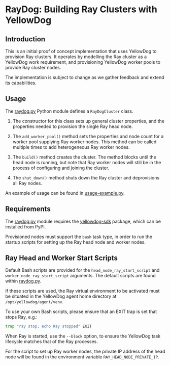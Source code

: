 # RayDog: Building Ray Clusters with YellowDog

## Introduction

This is an initial proof of concept implementation that uses YellowDog to provision Ray clusters. It operates by modelling the Ray cluster as a YellowDog work requirement, and provisioning YellowDog worker pools to provide Ray cluster nodes.

The implementation is subject to change as we gather feedback and extend its capabilities.

## Usage

The [raydog.py](raydog/raydog.py) Python module defines a `RayDogCluster` class.

1. The constructor for this class sets up general cluster properties, and the properties needed to provision the single Ray head node.


2. The `add_worker_pool()` method sets the properties and node count for a worker pool supplying Ray worker nodes. This method can be called multiple times to add heterogeneous Ray worker nodes.


3. The `build()` method creates the cluster. The method blocks until the head node is running, but note that Ray worker nodes will still be in the process of configuring and joining the cluster.


4. The `shut_down()` method shuts down the Ray cluster and deprovisions all Ray nodes.

An example of usage can be found in [usage-example.py](usage-example.py).

## Requirements

The [raydog.py](raydog/raydog.py) module requires the [yellowdog-sdk](https://pypi.org/project/yellowdog-sdk) package, which can be installed from PyPI.

Provisioned nodes must support the `bash` task type, in order to run the startup scripts for setting up the Ray head node and worker nodes.

## Ray Head and Worker Start Scripts

Default Bash scripts are provided for the `head_node_ray_start_script` and `worker_node_ray_start_script` arguments. The default scripts are found within [raydog.py](raydog/raydog.py).

If these scripts are used, the Ray virtual environment to be activated must be situated in the YellowDog agent home directory at `/opt/yellowdog/agent/venv`.

To use your own Bash scripts, please ensure that an EXIT trap is set that stops Ray, e.g.:
```bash
trap "ray stop; echo Ray stopped" EXIT
```

When Ray is started, use the `--block` option, to ensure the YellowDog task lifecycle matches that of the Ray processes.

For the script to set up Ray worker nodes, the private IP address of the head node will be found in the environment variable `RAY_HEAD_NODE_PRIVATE_IP`.
